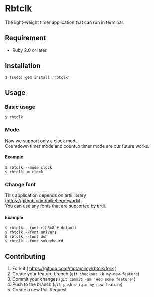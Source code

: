 # Rbtclk

The light-weight timer application that can run in terminal.

## Requirement

- Ruby 2.0 or later.

## Installation

```shell
$ (sudo) gem install 'rbtclk'
```

## Usage

### Basic usage

```shell
$ rbtclk
```

### Mode

Now we support only a clock mode.  
Countdown timer mode and countup timer mode are our future works.

#### Example

```shell
$ rbtclk --mode clock
$ rbtclk -m clock
```

### Change font

This application depends on artii library (https://github.com/miketierney/artii).  
You can use any fonts that are supported by artii.

#### Example

```shell
$ rbtclk --font clb8x8 # default
$ rbtclk --font univers
$ rbtclk --font doh
$ rbtclk --font smkeyboard
```

## Contributing

1. Fork it ( https://github.com/mozamimy/rbtclk/fork )
2. Create your feature branch (`git checkout -b my-new-feature`)
3. Commit your changes (`git commit -am 'Add some feature'`)
4. Push to the branch (`git push origin my-new-feature`)
5. Create a new Pull Request
